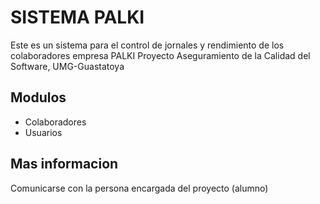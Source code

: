 # SISTEMA PALKI
Este es un sistema para el control de jornales y rendimiento de los colaboradores empresa PALKI
Proyecto Aseguramiento de la Calidad del Software,
UMG-Guastatoya

## Modulos
- Colaboradores
- Usuarios

## Mas informacion
Comunicarse con la persona encargada del proyecto (alumno)